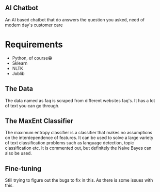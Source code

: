 ## AI Chatbot
An AI based chatbot that do answers the question you asked, need of modern day's customer care

# Requirements
-	Python, of course😁
-	Sklearn
-	NLTK
-	Joblib
	

## The Data
The data named as faq is scraped from different websites faq's. It has a lot of text you can go through.

## The MaxEnt Classifier
The maximum entropy classifier is a classifier that makes no assumptions on the interdependence of 
features. It can be used to solve a large variety of text classification problems such as language 
detection, topic classification etc. It is commented out, but definitely the Naive Bayes can also be used.

## Fine-tuning
Still trying to figure out the bugs to fix in this. As there is some issues with this.



